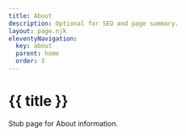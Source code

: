 ```yaml
---
title: About
description: Optional for SEO and page summary.
layout: page.njk
eleventyNavigation:
  key: about
  parent: home
  order: 3
---
```


# {{ title }}

Stub page for About information.

